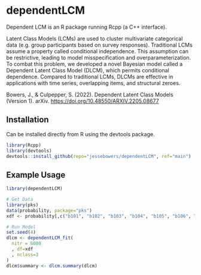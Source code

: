 # dependentLCM

Dependent LCM is an R package running Rcpp (a C++ interface).

Latent Class Models (LCMs) are used to cluster multivariate categorical data (e.g. group participants based on survey responses). Traditional LCMs assume a property called conditional independence. This assumption can be restrictive, leading to model misspecification and overparameterization. To combat this problem, we developed a novel Bayesian model called a Dependent Latent Class Model (DLCM), which permits conditional dependence. Compared to traditional LCMs, DLCMs are effective in applications with time series, overlapping items, and structural zeroes.

Bowers, J., & Culpepper, S. (2022). Dependent Latent Class Models (Version 1). arXiv. https://doi.org/10.48550/ARXIV.2205.08677

## Installation

Can be installed directly from R using the devtools package.

```R
library(Rcpp)
library(devtools)
devtools::install_github(repo="jessebowers/dependentLCM", ref="main")
```

## Example Usage

```R
library(dependentLCM)

# Get Data
library(pks)
data(probability, package="pks")
xdf <- probability[,c("b101", "b102", "b103", "b104", "b105", "b106", "b107", "b108", "b109", "b110", "b111", "b112", "b201", "b202", "b203", "b204", "b205", "b206", "b207", "b208", "b209", "b210", "b211", "b212")]

# Run Model
set.seed(4)
dlcm <- dependentLCM_fit(
  nitr = 6000
  , df=xdf
  , nclass=3
)
dlcm$summary <- dlcm.summary(dlcm)
```